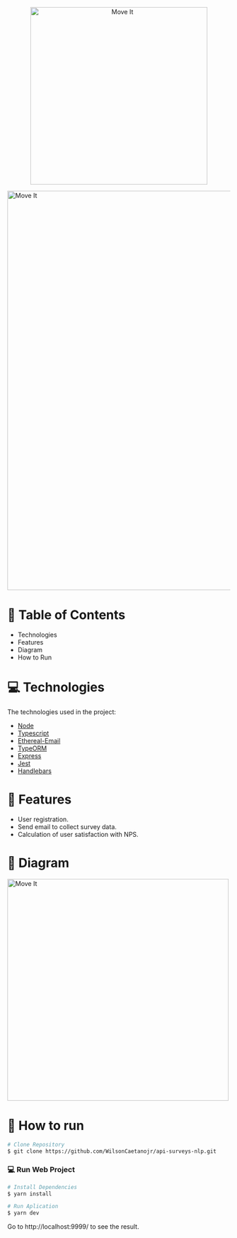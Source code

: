<p align="center">
   <img src="https://imgur.com/K8uvfEG.png" alt="Move It" width="400"/>
</p>

 <img src="https://i.imgur.com/BN00Y8W.png" alt="Move It" width="900"/>

# :pushpin: Table of Contents

* Technologies
* Features
* Diagram
* How to Run

# :computer: Technologies
The technologies used in the project:

* [Node](https://nodejs.org/)      
* [Typescript](https://www.typescriptlang.org/)            
* [Ethereal-Email](https://ethereal.email/)      
* [TypeORM](https://typeorm.io/#/)      
* [Express](https://expressjs.com/pt-br/)    
* [Jest](https://jestjs.io/)      
* [Handlebars](https://handlebarsjs.com/) 

# :rocket: Features

* User registration.
* Send email to collect survey data.
* Calculation of user satisfaction with NPS.

# 🔶 Diagram

<img src="https://imgur.com/5mhRo12.png" alt="Move It" width="500"/>

# :construction_worker: How to run
```bash
# Clone Repository
$ git clone https://github.com/WilsonCaetanojr/api-surveys-nlp.git
```

### 💻 Run Web Project

```bash
# Install Dependencies
$ yarn install

# Run Aplication
$ yarn dev
```
Go to http://localhost:9999/ to see the result.
